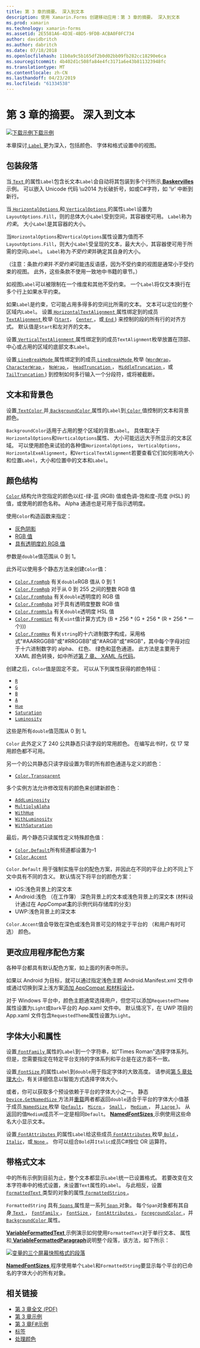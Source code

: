 ```yaml
---
title: 第 3 章的摘要。 深入到文本
description: 使用 Xamarin.Forms 创建移动应用：第 3 章的摘要。 深入到文本
ms.prod: xamarin
ms.technology: xamarin-forms
ms.assetid: 2E5581A6-4D3E-4BD5-9FDB-ACBA0F0FC734
author: davidbritch
ms.author: dabritch
ms.date: 07/18/2018
ms.openlocfilehash: 11b0a9c5b165df2b0d02bb09fb282cc18290e6ca
ms.sourcegitcommit: 4b402d1c508fa84e4fc3171a6e43b811323948fc
ms.translationtype: MT
ms.contentlocale: zh-CN
ms.lasthandoff: 04/23/2019
ms.locfileid: "61334538"
---
```

# <a name="summary-of-chapter-3-deeper-into-text"></a>第 3 章的摘要。 深入到文本

[![下载示例](~/media/shared/download.png)下载示例](https://github.com/xamarin/xamarin-forms-book-samples/tree/master/Chapter03)

本章探讨[ `Label` ](xref:Xamarin.Forms.Label)更为深入，包括颜色、 字体和格式设置中的视图。

## <a name="wrapping-paragraphs"></a>包装段落

当[ `Text` ](xref:Xamarin.Forms.Label.Text)的属性`Label`包含长文本`Label`会自动将其包装到多个行所示[ **Baskervilles**](https://github.com/xamarin/xamarin-forms-book-samples/tree/master/Chapter03/Baskervilles)示例。 可以嵌入 Unicode 代码 \u2014 为长破折号，如或C#字符，如 '\r' 中断到新行。

当[ `HorizontalOptions` ](xref:Xamarin.Forms.View.HorizontalOptions)和[ `VerticalOptions` ](xref:Xamarin.Forms.View.VerticalOptions)的属性`Label`设置为`LayoutOptions.Fill`，则的总体大小`Label`受到空间，其容器使可用。 `Label`称为*约束*。 大小`Label`是其容器的大小。

当`HorizontalOptions`和`VerticalOptions`属性设置为值而不`LayoutOptions.Fill`，则大小`Label`受呈现的文本，最大大小，其容器使可用于所需的空间`Label`。 `Label`称为*不受约束*并确定其自身的大小。

（注意：条款*约束*并*不受约束*可能违反语感，因为不受约束的视图是通常小于受约束的视图。 此外，这些条款不使用一致地中书籍的章节。）

如视图`Label`可以被限制在一个维度和其他不受约束。 一个`Label`将仅文本换行在多个行上如果水平约束。

如果`Label`是约束，它可能占用多得多的空间比所需的文本。 文本可以定位的整个区域内`Label`。 设置[ `HorizontalTextAlignment` ](xref:Xamarin.Forms.Label.HorizontalTextAlignment)属性绑定到的成员[ `TextAlignment` ](xref:Xamarin.Forms.TextAlignment)枚举 ([`Start`](xref:Xamarin.Forms.TextAlignment.Start)， [ `Center` ](xref:Xamarin.Forms.TextAlignment.Center)，或[ `End` ](xref:Xamarin.Forms.TextAlignment.Center)) 来控制的段的所有行的对齐方式。 默认值是`Start`和左对齐的文本。

设置[ `VerticalTextAlignment` ](xref:Xamarin.Forms.Label.VerticalTextAlignment)属性绑定到的成员`TextAlignment`枚举放置在顶部、 中心或占用的区域的底部文本`Label`。

设置[ `LineBreakMode` ](xref:Xamarin.Forms.Label.LineBreakMode)属性绑定到的成员[ `LineBreakMode` ](xref:Xamarin.Forms.LineBreakMode)枚举 ([`WordWrap`](xref:Xamarin.Forms.LineBreakMode.WordWrap)， [ `CharacterWrap` ](xref:Xamarin.Forms.LineBreakMode.CharacterWrap)， [ `NoWrap` ](xref:Xamarin.Forms.LineBreakMode.NoWrap)， [ `HeadTruncation` ](xref:Xamarin.Forms.LineBreakMode.HeadTruncation)， [ `MiddleTruncation` ](xref:Xamarin.Forms.LineBreakMode.MiddleTruncation)，或[ `TailTruncation` ](xref:Xamarin.Forms.LineBreakMode.TailTruncation)) 到控制如何多行输入一个分段符，或将被截断。

## <a name="text-and-background-colors"></a>文本和背景色

设置[ `TextColor` ](xref:Xamarin.Forms.Label.TextColor)并[ `BackgroundColor` ](xref:Xamarin.Forms.VisualElement.BackgroundColor)属性的`Label`到[ `Color` ](xref:Xamarin.Forms.Color)值控制的文本和背景颜色。

`BackgroundColor`适用于占用的整个区域的背景`Label`。 具体取决于`HorizontalOptions`和`VerticalOptions`属性、 大小可能远远大于所显示的文本区域。 可以使用颜色来试验的各种值`HorizontalOptions`， `VerticalOptions`， `HorizontalExeAlignment`，和`VerticalTextAlignment`若要查看它们如何影响大小和位置`Label`，大小和位置中的文本和`Label`。

## <a name="the-color-structure"></a>颜色结构

[ `Color` ](xref:Xamarin.Forms.Color)结构允许您指定的颜色以红-绿-蓝 (RGB) 值或色调-饱和度-亮度 (HSL) 的值，或使用的颜色名称。 Alpha 通道也是可用于指示透明度。

使用`Color`构造函数来指定：

- [灰色阴影](xref:Xamarin.Forms.Color.%23ctor(System.Double))
- [RGB 值](xref:Xamarin.Forms.Color.%23ctor(System.Double,System.Double,System.Double))
- [具有透明度的 RGB 值](xref:Xamarin.Forms.Color.%23ctor(System.Double,System.Double,System.Double,System.Double))

参数是`double`值范围从 0 到 1。

此外可以使用多个静态方法来创建`Color`值：

- [`Color.FromRgb`](xref:Xamarin.Forms.Color.FromRgb(System.Double,System.Double,System.Double)) 有关`double`RGB 值从 0 到 1
- [`Color.FromRgb`](xref:Xamarin.Forms.Color.FromRgb(System.Int32,System.Int32,System.Int32)) 对于从 0 到 255 之间的整数 RGB 值
- [`Color.FromRgba`](xref:Xamarin.Forms.Color.FromRgba(System.Double,System.Double,System.Double,System.Double)) 有关`double`透明度的 RGB 值
- [`Color.FromRgba`](xref:Xamarin.Forms.Color.FromRgba(System.Int32,System.Int32,System.Int32,System.Int32)) 对于具有透明度整数 RGB 值
- [`Color.FromHsla`](xref:Xamarin.Forms.Color.FromHsla(System.Double,System.Double,System.Double,System.Double)) 有关`double`透明度 HSL 值
- [`Color.FromUint`](xref:Xamarin.Forms.Color.FromUint(System.UInt32)) 有关`uint`值计算方式为 (B + 256 * (G + 256 * (R + 256 * 一个)))
- [`Color.FromHex`](xref:Xamarin.Forms.Color.FromHex(System.String)) 有关`string`的十六进制数字构成，采用格式"#AARRGGBB"或"#RRGGBB"或"#ARGB"或"#RGB"，其中每个字母对应于十六进制数字的 alpha、 红色、 绿色和蓝色通道。 此方法是主要用于 XAML 颜色转换，如中所述[第 7 章、 XAML 与代码](~/xamarin-forms/creating-mobile-apps-xamarin-forms/summaries/chapter07.md)。

创建之后，`Color`值是固定不变。 可以从下列属性获得的颜色特征：

- [`R`](xref:Xamarin.Forms.Color.R)
- [`G`](xref:Xamarin.Forms.Color.G)
- [`B`](xref:Xamarin.Forms.Color.B)
- [`A`](xref:Xamarin.Forms.Color.A)
- [`Hue`](xref:Xamarin.Forms.Color.Hue)
- [`Saturation`](xref:Xamarin.Forms.Color.Saturation)
- [`Luminosity`](xref:Xamarin.Forms.Color.Luminosity)

这些是所有`double`值范围从 0 到 1。

`Color` 此外定义了 240 公共静态只读字段的常用颜色。 在编写此书时，仅 17 常用颜色都不可用。

另一个的公共静态只读字段设置为零的所有颜色通道与定义的颜色：

- [`Color.Transparent`](xref:Xamarin.Forms.Color.Transparent)

多个实例方法允许修改现有的颜色来创建新颜色：

- [`AddLuminosity`](xref:Xamarin.Forms.Color.AddLuminosity(System.Double))
- [`MultiplyAlpha`](xref:Xamarin.Forms.Color.MultiplyAlpha(System.Double))
- [`WithHue`](xref:Xamarin.Forms.Color.WithHue(System.Double))
- [`WithLuminosity`](xref:Xamarin.Forms.Color.WithLuminosity(System.Double))
- [`WithSaturation`](xref:Xamarin.Forms.Color.WithSaturation(System.Double))

最后，两个静态只读属性定义特殊颜色值：

- [`Color.Default`](xref:Xamarin.Forms.Color.Default)所有频道都设置为&ndash;1
- [`Color.Accent`](xref:Xamarin.Forms.Color.Accent)

`Color.Default` 用于强制实施平台的配色方案，并因此在不同的平台上的不同上下文中具有不同的含义。 默认情况下将平台的颜色方案：

- iOS:浅色背景上的深文本
- Android:浅色 （在工作簿） 深色背景上的文本或浅色背景上的深文本 (材料设计通过在 AppCompat**主**的示例代码存储库的分支)
- UWP:浅色背景上的深文本

`Color.Accent`值会导致在深色或浅色背景可见的特定于平台的 （和用户有时可选） 颜色。

## <a name="changing-the-application-color-scheme"></a>更改应用程序配色方案

各种平台都具有默认配色方案，如上面的列表中所示。

如果以 Android 为目标，就可以通过指定浅色主题 Android.Manifest.xml 文件中或通过切换到深上浅方案[添加 AppCompat 和材料设计](~/xamarin-forms/platform/android/appcompat-material-design.md)。

对于 Windows 平台中，颜色主题通常选择用户，但您可以添加`RequestedTheme`属性设置为`Light`或`Dark`平台的 App.xaml 文件中。 默认情况下，在 UWP 项目的 App.xaml 文件包含`RequestedTheme`属性设置为`Light`。

## <a name="font-sizes-and-attributes"></a>字体大小和属性

设置[ `FontFamily` ](xref:Xamarin.Forms.Label.FontFamily)属性的`Label`到一个字符串，如"Times Roman"选择字体系列。 但是，您需要指定在特定平台支持的字体系列和平台是在这方面不一致。

设置[ `FontSize` ](xref:Xamarin.Forms.Label.FontSize)的属性`Label`到`double`用于指定字体的大致高度。 请参阅[第 5 章处理大小](chapter05.md)，有关详细信息以智能方式选择字体大小。

或者，你可以获取多个预设依赖于平台的字体大小之一。 静态[ `Device.GetNamedSize` ](xref:Xamarin.Forms.Device.GetNamedSize(Xamarin.Forms.NamedSize,System.Type))方法并[重载](xref:Xamarin.Forms.Device.GetNamedSize(Xamarin.Forms.NamedSize,Xamarin.Forms.Element))两者都返回`double`适合于平台的字体大小值基于成员[ `NamedSize` ](xref:Xamarin.Forms.NamedSize)枚举 ([`Default`](xref:Xamarin.Forms.NamedSize.Default)， [ `Micro` ](xref:Xamarin.Forms.NamedSize.Micro)， [ `Small` ](xref:Xamarin.Forms.NamedSize.Small)， [ `Medium` ](xref:Xamarin.Forms.NamedSize.Medium)， 并[ `Large` ](xref:Xamarin.Forms.NamedSize.Large))。 从返回的值`Medium`成员不一定是相同`Default`。 [ **NamedFontSizes** ](https://github.com/xamarin/xamarin-forms-book-samples/tree/master/Chapter03/NamedFontSizes)示例使用这些命名大小显示文本。

设置[ `FontAttributes` ](xref:Xamarin.Forms.Label.FontAttributes)的属性`Label`给这些成员[ `FontAttributes` ](xref:Xamarin.Forms.FontAttributes)枚举[ `Bold` ](xref:Xamarin.Forms.FontAttributes.Bold)， [ `Italic`](xref:Xamarin.Forms.FontAttributes.Italic)，或[ `None` ](xref:Xamarin.Forms.FontAttributes.None)。 你可以组合`Bold`并`Italic`成员C#按位 OR 运算符。

## <a name="formatted-text"></a>带格式文本

中的所有示例到目前为止，整个文本都显示`Label`统一已设置格式。 若要改变在文本字符串中的格式设置，未设置`Text`属性的`Label`。 与此相反，设置[ `FormattedText` ](xref:Xamarin.Forms.Label.FormattedText)类型的对象的属性[ `FormattedString` ](xref:Xamarin.Forms.FormattedString)。

`FormattedString` 具有[ `Spans` ](xref:Xamarin.Forms.FormattedString.Spans)属性是一系列[ `Span` ](xref:Xamarin.Forms.Span)对象。 每个`Span`对象都有其自身[ `Text` ](xref:Xamarin.Forms.Span.Text)， [ `FontFamily` ](xref:Xamarin.Forms.Span.FontFamily)， [ `FontSize` ](xref:Xamarin.Forms.Span.FontSize)， [ `FontAttributes` ](xref:Xamarin.Forms.Span.FontAttributes)， [ `ForegroundColor` ](xref:Xamarin.Forms.Span.ForegroundColor)，并[ `BackgroundColor` ](xref:Xamarin.Forms.Span.BackgroundColor)属性。

[ **VariableFormattedText** ](https://github.com/xamarin/xamarin-forms-book-samples/tree/master/Chapter03/VarFormText)示例演示如何使用`FormattedText`对于单行文本、 属性和[ **VariableFormattedParagraph**](https://github.com/xamarin/xamarin-forms-book-samples/tree/master/Chapter03/VarFormPara)说明整个段落，该方法，如下所示：

[![变量的三个屏幕快照格式的段落](images/ch03fg06-small.png "变量格式的标签文本")](images/ch03fg06-large.png#lightbox "变量格式的标签文本")

[ **NamedFontSizes** ](https://github.com/xamarin/xamarin-forms-book-samples/tree/master/Chapter03/NamedFontSizes)程序使用单个`Label`和`FormattedString`要显示每个平台的已命名的字体大小的所有对象。



## <a name="related-links"></a>相关链接

- [第 3 章全文 (PDF)](https://download.xamarin.com/developer/xamarin-forms-book/XamarinFormsBook-Ch03-Apr2016.pdf)
- [第 3 章示例](https://github.com/xamarin/xamarin-forms-book-samples/tree/master/Chapter03)
- [第 3 章F#示例](https://github.com/xamarin/xamarin-forms-book-samples/tree/master/Chapter03/FS)
- [标签](~/xamarin-forms/user-interface/text/label.md)
- [处理颜色](~/xamarin-forms/user-interface/colors.md)
